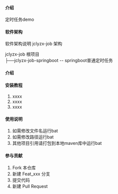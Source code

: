 #### 介绍
定时任务demo

#### 软件架构
软件架构说明
jclyzx-job 架构  

jclyzx-job  根项目  
├──jclyzx-job-springboot  -- springboot普通定时任务 


#### 介绍

#### 安装教程

1.  xxxx
2.  xxxx
3.  xxxx

#### 使用说明

1.  如需修改文件名运行bat
2.  如需修改路径运行bat
3.  其他项目引用请打包到本地maven库中运行bat

#### 参与贡献

1.  Fork 本仓库
2.  新建 Feat_xxx 分支
3.  提交代码
4.  新建 Pull Request
